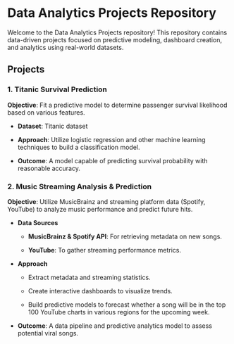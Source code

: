 # Data Analytics Projects Repository

Welcome to the Data Analytics Projects repository! This repository contains data-driven projects focused on predictive modeling, dashboard creation, and analytics using real-world datasets.

## Projects

### 1. Titanic Survival Prediction

**Objective**: Fit a predictive model to determine passenger survival likelihood based on various features.

- **Dataset**: Titanic dataset

- **Approach**: Utilize logistic regression and other machine learning techniques to build a classification model.

- **Outcome**: A model capable of predicting survival probability with reasonable accuracy.

### 2. Music Streaming Analysis & Prediction

**Objective**: Utilize MusicBrainz and streaming platform data (Spotify, YouTube) to analyze music performance and predict future hits.

- **Data Sources**

  - **MusicBrainz & Spotify API**: For retrieving metadata on new songs.
  
  - **YouTube**: To gather streaming performance metrics.

- **Approach**

  - Extract metadata and streaming statistics.

  - Create interactive dashboards to visualize trends.

  - Build predictive models to forecast whether a song will be in the top 100 YouTube charts in various regions for the upcoming week.

- **Outcome**: A data pipeline and predictive analytics model to assess potential viral songs.

